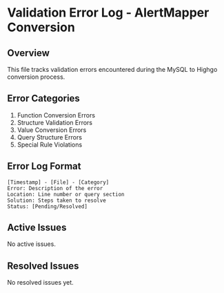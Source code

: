 # Validation Error Log - AlertMapper Conversion

## Overview
This file tracks validation errors encountered during the MySQL to Highgo conversion process.

## Error Categories
1. Function Conversion Errors
2. Structure Validation Errors
3. Value Conversion Errors
4. Query Structure Errors
5. Special Rule Violations

## Error Log Format
```
[Timestamp] - [File] - [Category]
Error: Description of the error
Location: Line number or query section
Solution: Steps taken to resolve
Status: [Pending/Resolved]
```

## Active Issues
No active issues.

## Resolved Issues
No resolved issues yet.
